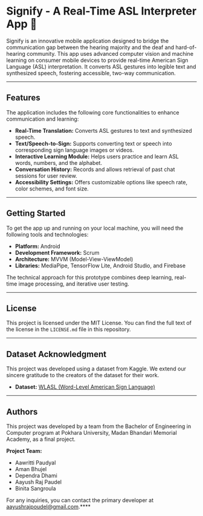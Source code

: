# Signify - A Real-Time ASL Interpreter App 🤟

Signify is an innovative mobile application designed to bridge the communication gap between the hearing majority and the deaf and hard-of-hearing community. This app uses advanced computer vision and machine learning on consumer mobile devices to provide real-time American Sign Language (ASL) interpretation. It converts ASL gestures into legible text and synthesized speech, fostering accessible, two-way communication.

---

## Features

The application includes the following core functionalities to enhance communication and learning:

* **Real-Time Translation:** Converts ASL gestures to text and synthesized speech.
* **Text/Speech-to-Sign:** Supports converting text or speech into corresponding sign language images or videos.
* **Interactive Learning Module:** Helps users practice and learn ASL words, numbers, and the alphabet.
* **Conversation History:** Records and allows retrieval of past chat sessions for user review.
* **Accessibility Settings:** Offers customizable options like speech rate, color schemes, and font size.

---

## Getting Started

To get the app up and running on your local machine, you will need the following tools and technologies:

* **Platform:** Android
* **Development Framework:** Scrum
* **Architecture:** MVVM (Model-View-ViewModel)
* **Libraries:** MediaPipe, TensorFlow Lite, Android Studio, and Firebase

The technical approach for this prototype combines deep learning, real-time image processing, and iterative user testing.

---

## License

This project is licensed under the MIT License. You can find the full text of the license in the `LICENSE.md` file in this repository.

---

## Dataset Acknowledgment

This project was developed using a dataset from Kaggle. We extend our sincere gratitude to the creators of the dataset for their work.

* **Dataset:** [WLASL (Word-Level American Sign Language)](https://www.kaggle.com/datasets/risangbaskoro/wlasl-processed)

---

## Authors

This project was developed by a team from the Bachelor of Engineering in Computer program at Pokhara University, Madan Bhandari Memorial Academy, as a final project.

**Project Team:**
* Aawritti Paudyal
* Aman Bhujel
* Dependra Dhami
* Aayush Raj Paudel
* Binita Sangroula

For any inquiries, you can contact the primary developer at [aayushrajpoudel@gmail.com](mailto:aayushrajpoudel@gmail.com).****

